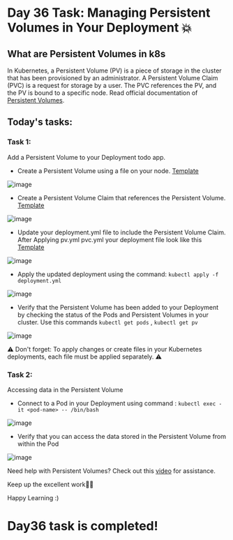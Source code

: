 # Day 36 Task: Managing Persistent Volumes in Your Deployment 💥

## What are Persistent Volumes in k8s

In Kubernetes, a Persistent Volume (PV) is a piece of storage in the cluster that has been provisioned by an administrator. A Persistent Volume Claim (PVC) is a request for storage by a user. The PVC references the PV, and the PV is bound to a specific node. Read official documentation of [Persistent Volumes](https://kubernetes.io/docs/concepts/storage/persistent-volumes/). 

## Today's tasks:

### Task 1:

Add a Persistent Volume to your Deployment todo app.

- Create a Persistent Volume using a file on your node. [Template](https://github.com/LondheShubham153/90DaysOfDevOps/blob/94e3970819e097a5b8edea40fe565d583419f912/2023/day36/pv.yml)

![image](https://user-images.githubusercontent.com/117350787/236672575-5476b6a6-02dd-48c3-8d65-720c6516f06e.png)

- Create a Persistent Volume Claim that references the Persistent Volume. [Template](https://github.com/LondheShubham153/90DaysOfDevOps/blob/94e3970819e097a5b8edea40fe565d583419f912/2023/day36/pvc.yml)

![image](https://user-images.githubusercontent.com/117350787/236672590-f7544933-3912-4526-af76-6371e99b6cc5.png)

- Update your deployment.yml file to include the Persistent Volume Claim. After Applying pv.yml pvc.yml your deployment file look like this [Template](https://github.com/LondheShubham153/90DaysOfDevOps/blob/94e3970819e097a5b8edea40fe565d583419f912/2023/day36/Deployment.yml)

![image](https://user-images.githubusercontent.com/117350787/236672639-c377eff7-c3ec-4dc2-b61a-da5906e122f0.png)

- Apply the updated deployment using the command: `kubectl apply -f deployment.yml`

![image](https://user-images.githubusercontent.com/117350787/236672682-53f75846-f93e-4aaf-8d57-15b0857d49fa.png)

- Verify that the Persistent Volume has been added to your Deployment by checking the status of the Pods and Persistent Volumes in your cluster. 
  Use this commands `kubectl get pods` , `kubectl get pv`

![image](https://user-images.githubusercontent.com/117350787/236673070-8d3c0b06-5a2a-43b7-b6d0-b8f60607ec55.png)

⚠️ Don't forget: To apply changes or create files in your Kubernetes deployments, each file must be applied separately. ⚠️

### Task 2:
Accessing data in the Persistent Volume

- Connect to a Pod in your Deployment using command : `kubectl exec -it <pod-name> -- /bin/bash`

![image](https://user-images.githubusercontent.com/117350787/236676008-49b4867c-7239-4091-b15a-05cbddf894ad.png)

- Verify that you can access the data stored in the Persistent Volume from within the Pod

![image](https://user-images.githubusercontent.com/117350787/236675971-3e6f0be8-cfb5-45c2-af63-16af20ddc769.png)


Need help with Persistent Volumes? Check out this [video](https://youtu.be/U0_N3v7vJys) for assistance.

Keep up the excellent work🙌💥

Happy Learning :)

# Day36 task is completed!

